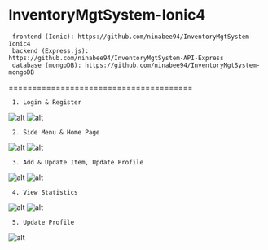 # InventoryMgtSystem-Ionic4

     frontend (Ionic): https://github.com/ninabee94/InventoryMgtSystem-Ionic4
     backend (Express.js): https://github.com/ninabee94/InventoryMgtSystem-API-Express
     database (mongoDB): https://github.com/ninabee94/InventoryMgtSystem-mongoDB
     
=======================================

     1. Login & Register

![alt](https://user-images.githubusercontent.com/57636419/69488052-6b3d7480-0e9f-11ea-9938-fae814921454.JPG)
![alt](https://user-images.githubusercontent.com/57636419/69488054-6e386500-0e9f-11ea-893b-968d846577b3.JPG)

     
     2. Side Menu & Home Page
  
![alt](https://user-images.githubusercontent.com/57636419/69488055-709abf00-0e9f-11ea-8d63-d757fa29f9ba.JPG)
![alt](https://user-images.githubusercontent.com/57636419/69488056-72fd1900-0e9f-11ea-93c6-89c715766f96.JPG)
 
 
     3. Add & Update Item, Update Profile

![alt](https://user-images.githubusercontent.com/57636419/69488057-785a6380-0e9f-11ea-941a-443faa83297e.JPG)
![alt](https://user-images.githubusercontent.com/57636419/69488061-7f817180-0e9f-11ea-8eb5-f1a084f47240.JPG)


     4. View Statistics
     
![alt](https://user-images.githubusercontent.com/57636419/69488062-81e3cb80-0e9f-11ea-84b3-c8ad5be8ed72.JPG)
![alt](https://user-images.githubusercontent.com/57636419/69488064-86a87f80-0e9f-11ea-8988-904bd7378821.JPG)

     
     5. Update Profile
     
![alt](https://user-images.githubusercontent.com/57636419/69488065-890ad980-0e9f-11ea-80c2-312bf3027838.JPG)
